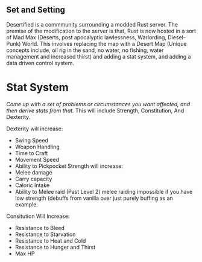 ## Set and Setting
Desertified is a commmunity surrounding a modded Rust server. The premise of the modification to the server is that, Rust is now hosted in a sort of Mad Max (Deserts, post apocalyptic lawlessness, Warlording, Diesel-Punk) World. This involves replacing the map with a Desert Map (Unique concepts include, oil rig in the sand, no water, no fishing, water management and increased thirst) and adding a stat system, and adding a data driven control system. 

# Stat System
*Come up with a set of problems or circumstances you want affected, and then derive stats from that.*
This will include Strength, Constitution, And Dexterity. 

Dexterity will increase:
-	Swing Speed
-	Weapon Handling
-	Time to Craft
-	Movement Speed
-	Ability to Pickpocket
Strength will increase:
-  Melee damage
-  Carry capacity
-  Caloric Intake
-  Ability to Melee raid (Past Level 2)
melee raiding impossible if you have low strength (debuffs from vanilla over just purely buffing as an example.

Consitution Will Increase:
- Resistance to Bleed
- Resistance to Starvation
- Resistance to Heat and Cold
- Resistance to Hunger and Thirst
- Max HP

